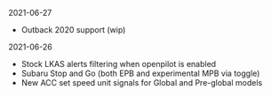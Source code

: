 2021-06-27
- Outback 2020 support (wip)

2021-06-26
- Stock LKAS alerts filtering when openpilot is enabled
- Subaru Stop and Go (both EPB and experimental MPB via toggle)
- New ACC set speed unit signals for Global and Pre-global models
